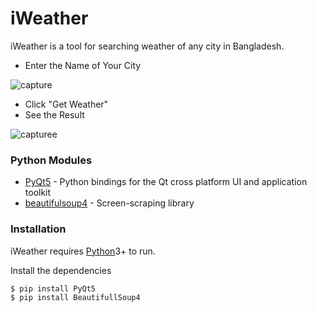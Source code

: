 # iWeather

iWeather is a tool for searching weather of any city in Bangladesh.

  - Enter the Name of Your City
  
  
  ![capture](https://user-images.githubusercontent.com/16235332/35742195-e9ac7ed6-0863-11e8-8c49-f1a76757266a.JPG)
  
  - Click "Get Weather" 
  - See the Result
  
![capturee](https://user-images.githubusercontent.com/16235332/35742229-049e4378-0864-11e8-9b85-755c55b97362.JPG)

### Python Modules


* [PyQt5](https://pypi.python.org/pypi/PyQt5) - Python bindings for the Qt cross platform UI and application toolkit
* [beautifulsoup4](https://pypi.python.org/pypi/beautifulsoup4) - Screen-scraping library



### Installation

iWeather requires [Python](https://python.org)3+ to run.

Install the dependencies 

```sh
$ pip install PyQt5
$ pip install BeautifullSoup4
```

